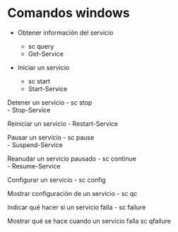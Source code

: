 # Comandos windows

- Obtener información del servicio
	- sc query 	
    - Get-Service

- Iniciar un servicio
	- sc start 	
    - Start-Service

Detener un servicio
	- sc stop 	
    - Stop-Service

Reiniciar un servicio
	- Restart-Service

Pausar un servicio
	- sc pause 	
    - Suspend-Service

Reanudar un servicio pausado
	- sc continue 	
    - Resume-Service

Configurar un servicio
	- sc config 	

Mostrar configuración de un servicio
	- sc qc 	

Indicar qué hacer si un servicio falla
	- sc failure
	
Mostrar qué se hace cuando un servicio falla 	sc qfailure
	